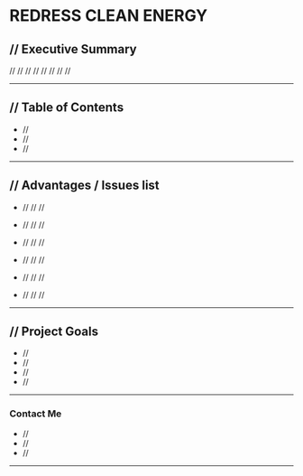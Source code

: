 # REDRESS CLEAN ENERGY

## // Executive Summary

// // // //
// // // //

---

## // Table of Contents

* //
* //
* //

---

## // Advantages / Issues list

* // // //
* // // //
* // // //

* // // //
* // // //
* // // //

---

## // Project Goals

* //
* //
* //
* //

---

### Contact Me

* //
* //
* //

---

